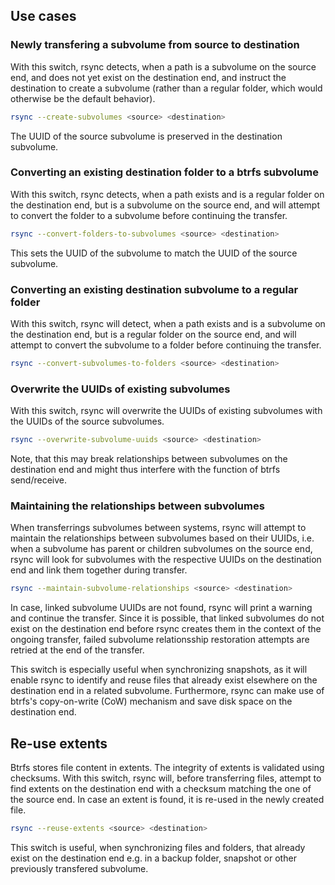 
## Use cases

### Newly transfering a subvolume from source to destination

With this switch, rsync detects, when a path is a subvolume on the source end, and does not yet exist on the destination end, and instruct the destination to create a subvolume (rather than a regular folder, which would otherwise be the default behavior).

~~~sh
rsync --create-subvolumes <source> <destination>
~~~

The UUID of the source subvolume is preserved in the destination subvolume.

### Converting an existing destination folder to a btrfs subvolume

With this switch, rsync detects, when a path exists and is a regular folder on the destination end, but is a subvolume on the source end, and will attempt to convert the folder to a subvolume before continuing the transfer.

~~~sh
rsync --convert-folders-to-subvolumes <source> <destination>
~~~

This sets the UUID of the subvolume to match the UUID of the source subvolume.

### Converting an existing destination subvolume to a regular folder

With this switch, rsync will detect, when a path exists and is a subvolume on the destination end, but is a regular folder on the source end, and will attempt to convert the subvolume to a folder before continuing the transfer.

~~~sh
rsync --convert-subvolumes-to-folders <source> <destination>
~~~

### Overwrite the UUIDs of existing subvolumes

With this switch, rsync will overwrite the UUIDs of existing subvolumes with the UUIDs of the source subvolumes.

~~~sh
rsync --overwrite-subvolume-uuids <source> <destination>
~~~

Note, that this may break relationships between subvolumes on the destination end and might thus interfere with the function of btrfs send/receive.

### Maintaining the relationships between subvolumes

When transferrings subvolumes between systems, rsync will attempt to maintain the relationships between subvolumes based on their UUIDs,
i.e. when a subvolume has parent or children subvolumes on the source end, rsync will look for subvolumes with the respective UUIDs on the destination end and link them together during transfer.

~~~sh
rsync --maintain-subvolume-relationships <source> <destination>
~~~

In case, linked subvolume UUIDs are not found, rsync will print a warning and continue the transfer.
Since it is possible, that linked subvolumes do not exist on the destination end before rsync creates them in the context of the ongoing transfer, failed subvolume relationsship restoration attempts are retried at the end of the transfer.

This switch is especially useful when synchronizing snapshots, as it will enable rsync to identify and reuse files that already exist elsewhere on the destination end in a related subvolume.
Furthermore, rsync can make use of btrfs's copy-on-write (CoW) mechanism and save disk space on the destination end.

## Re-use extents

Btrfs stores file content in extents. The integrity of extents is validated using checksums.
With this switch, rsync will, before transferring files, attempt to find extents on the destination end with a checksum matching the one of the source end. In case an extent is found, it is re-used in the newly created file.

~~~sh
rsync --reuse-extents <source> <destination>
~~~

This switch is useful, when synchronizing files and folders, that already exist on the destination end e.g. in a backup folder, snapshot or other previously transfered subvolume.

